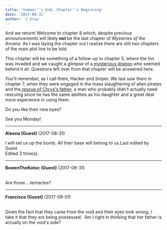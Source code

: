 ```yaml
---
title: 'Summer''s End, Chapter''s Beginning'
date: '2017-08-31'
author: 'J Gray'
---
```


<p>And we return! Welcome to chapter 8 which, despite previous announcements will likely <strong>not </strong>be the last chapter of <em>Mysteries of the Arcana</em>. As I was laying the chapter out I realize there are still two chapters of the main plot line to be told. </p><p>This chapter will be something of a follow-up to chapter 5, where the Inn was invaded and we caught a glimpse of a <a href="/comics/534/" target="_blank">mysterious dragon</a> who seemed behind it all. Questions left over from that chapter will be answered here.</p><p>You'll remember, as I call them, Hacker and Sniper. We last saw them in chapter 7, when they were engaged in the mass slaughtering of alien pirates and the<a href="/comics/703/" target="_blank"> rescue of Chrys's father</a>, a man who probably didn't actually need rescuing since he has the same abilities as his daughter and a great deal more experience in using them.</p><p>Do you like their new eyes?</p><p>See you Monday!</p>

---
**Aleena (Guest)** (2017-08-31)

I will set us up the bomb. All their base will belong to us.Last edited by Guest<br>Edited 2 time(s).

---
**BowenTheKotoc (Guest)** (2017-08-31)

<br> Are those... tentacles?

---
**Francisco (Guest)** (2017-09-01)

<br> Given the fact that they came from the void and their eyes look wrong, I take it that they are being possessed.&nbsp; Am I right in thinking that her father is actually on the void's side?<br>

